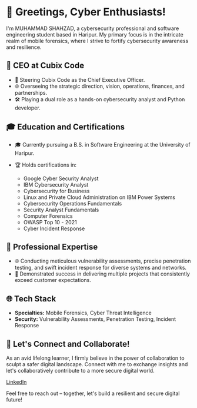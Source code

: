 
# 👋 Greetings, Cyber Enthusiasts!

I'm MUHAMMAD SHAHZAD, a cybersecurity professional and software engineering student based in Haripur. My primary focus is in the intricate realm of mobile forensics, where I strive to fortify cybersecurity awareness and resilience.

## 🚀 CEO at Cubix Code

- 🔭 Steering Cubix Code as the Chief Executive Officer.
- 🌐 Overseeing the strategic direction, vision, operations, finances, and partnerships.
- 🛠️ Playing a dual role as a hands-on cybersecurity analyst and Python developer.

## 🎓 Education and Certifications

- 🎓 Currently pursuing a B.S. in Software Engineering at the University of Haripur.
- 🏆 Holds certifications in:
  
  - Google Cyber Security Analyst
  - IBM Cybersecurity Analyst
  - Cybersecurity for Business
  - Linux and Private Cloud Administration on IBM Power Systems
  - Cybersecurity Operations Fundamentals
  - Security Analyst Fundamentals
  - Computer Forensics
  - OWASP Top 10 - 2021
  - Cyber Incident Response

## 💼 Professional Expertise

- 🌐 Conducting meticulous vulnerability assessments, precise penetration testing, and swift incident response for diverse systems and networks.
- 🌟 Demonstrated success in delivering multiple projects that consistently exceed customer expectations.

## 🌐 Tech Stack

- **Specialties:** Mobile Forensics, Cyber Threat Intelligence
- **Security:** Vulnerability Assessments, Penetration Testing, Incident Response

## 🤝 Let's Connect and Collaborate!

As an avid lifelong learner, I firmly believe in the power of collaboration to sculpt a safer digital landscape. Connect with me to exchange insights and let's collaboratively contribute to a more secure digital world.

[LinkedIn](https://www.linkedin.com/in/muhammad-shahzad-72baa2238/)


Feel free to reach out – together, let's build a resilient and secure digital future!
